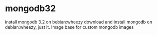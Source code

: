 # mongodb32
install mongodb 3.2 on bebian:wheezy
download and install mongodb on debian:wheezy, just it.
Image base for custom mongodb images